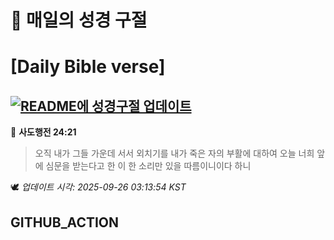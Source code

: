 # 🙏 매일의 성경 구절
# [Daily Bible verse]
## [![README에 성경구절 업데이트](https://github.com/DONGSUKA/first_test/actions/workflows/update-readme-bible.yml/badge.svg)](https://github.com/DONGSUKA/first_test/actions/workflows/update-readme-bible.yml)
<!-- START_BIBLE_VERSE -->
📖 **사도행전 24:21**
> 오직 내가 그들 가운데 서서 외치기를 내가 죽은 자의 부활에 대하여 오늘 너희 앞에 심문을 받는다고 한 이 한 소리만 있을 따름이니이다 하니

🕊️ _업데이트 시각: 2025-09-26 03:13:54 KST_
  <!-- END_BIBLE_VERSE -->
## GITHUB_ACTION

